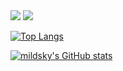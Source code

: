 <img src="https://img.shields.io/badge/Python-3776AB?style=flat-square&logo=Python&logoColor=FFFFFF"/>
<img src="https://img.shields.io/badge/Kotlin-7F52FF?style=flat-square&logo=Kotlin&logoColor=FFFFFF"/>

[![Top Langs](https://github-readme-stats.vercel.app/api/top-langs/?username=mildsky)](https://github.com/mildsky/github-readme-stats)

[![mildsky's GitHub stats](https://github-readme-stats.vercel.app/api?username=mildsky)](https://github.com/mildsky/github-readme-stats)
